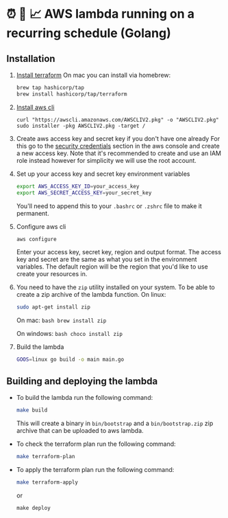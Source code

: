 # ⏰ 🚀 📈 AWS lambda running on a recurring schedule (Golang)

## Installation

1. [Install terraform](https://developer.hashicorp.com/terraform/install)
    On mac you can install via homebrew:
    ```bash
    brew tap hashicorp/tap
    brew install hashicorp/tap/terraform
    ```

2. [Install aws cli](https://docs.aws.amazon.com/cli/latest/userguide/install-cliv2.html)
    ```
    curl "https://awscli.amazonaws.com/AWSCLIV2.pkg" -o "AWSCLIV2.pkg"
    sudo installer -pkg AWSCLIV2.pkg -target /
    ```

3. Create aws access key and secret key if you don't have one already
    For this go to the [security credentials](https://us-east-1.console.aws.amazon.com/iam/home?region=eu-north-1#/security_credentials) 
    section in the aws console and create a new access key.
    Note that it's recommended to create and use an IAM role instead however for simplicity we will use the root account.

4. Set up your access key and secret key environment variables
    ```bash
    export AWS_ACCESS_KEY_ID=your_access_key
    export AWS_SECRET_ACCESS_KEY=your_secret_key
    ```
    You'll need to append this to your `.bashrc` or `.zshrc` file to make it permanent.

5. Configure aws cli
    ```bash
    aws configure
    ```
    Enter your access key, secret key, region and output format.
    The access key and secret are the same as what you set in the environment variables.
    The default region will be the region that you'd like to use create your resources in.

6. You need to have the `zip` utility installed on your system. To be able to create a zip archive of the lambda function.
    On linux:
    ```bash
    sudo apt-get install zip
    ```

    On mac:
        ```bash
        brew install zip
        ```

    On windows:
        ```bash
        choco install zip
        ```

2. Build the lambda
    ```bash
    GOOS=linux go build -o main main.go
    ```

## Building and deploying the lambda

- To build the lambda run the following command:
    ```bash
    make build
    ```

    This will create a binary in `bin/bootstrap` and a `bin/bootstrap.zip` zip archive that can be uploaded to aws lambda.

- To check the terraform plan run the following command:
    ```bash
    make terraform-plan
    ```

- To apply the terraform plan run the following command:
    ```bash
    make terraform-apply
    ```
    or 
    ```
    make deploy
    ```

